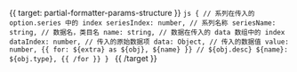 {{ target: partial-formatter-params-structure }}
    ```js
    {
        // 系列在传入的 option.series 中的 index
        seriesIndex: number,
        // 系列名称
        seriesName: string,
        // 数据名，类目名
        name: string,
        // 数据在传入的 data 数组中的 index
        dataIndex: number,
        // 传入的原始数据项
        data: Object,
        // 传入的数据值
        value: number,
    {{ for: ${extra} as ${obj}, ${name} }}
        // ${obj.desc}
        ${name}: ${obj.type},
    {{ /for }}
    }
    ```
{{ /target }}